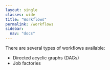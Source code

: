 ```yaml
---
layout: single
classes: wide
title: "Workflows"
permalink: /workflows
sidebar:
  nav: "docs"
---
```


There are several types of workflows available:
* Directed acyclic graphs (DAGs)
* Job factories
